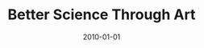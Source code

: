 ---
title: "Better Science Through Art"
date: 2010-01-01
venue: "Proceedings of the 25th Annual ACM SIGPLAN Conference on Object-Oriented Programming, Systems, Languages, and Applications, OOPSLA 2010, October 17-21, 2010, Reno/Tahoe, Nevada, USA"
paperurl: https://doi.org/10.1145/1869459.1869533
authors: "Richard P Gabriel and Kevin J Sullivan"
awards: ""
---